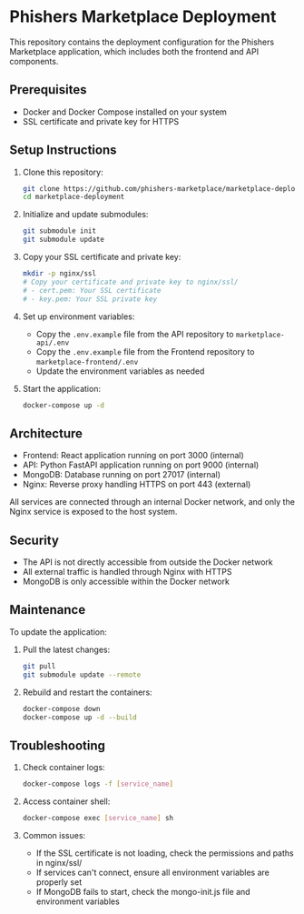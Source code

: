 
# Phishers Marketplace Deployment

This repository contains the deployment configuration for the Phishers Marketplace application, which includes both the frontend and API components.

## Prerequisites

- Docker and Docker Compose installed on your system
- SSL certificate and private key for HTTPS

## Setup Instructions

1. Clone this repository:
   ```bash
   git clone https://github.com/phishers-marketplace/marketplace-deployment.git
   cd marketplace-deployment
   ```

2. Initialize and update submodules:
   ```bash
   git submodule init
   git submodule update
   ```

3. Copy your SSL certificate and private key:
   ```bash
   mkdir -p nginx/ssl
   # Copy your certificate and private key to nginx/ssl/
   # - cert.pem: Your SSL certificate
   # - key.pem: Your SSL private key
   ```

4. Set up environment variables:
   - Copy the `.env.example` file from the API repository to `marketplace-api/.env`
   - Copy the `.env.example` file from the Frontend repository to `marketplace-frontend/.env`
   - Update the environment variables as needed

5. Start the application:
   ```bash
   docker-compose up -d
   ```

## Architecture

- Frontend: React application running on port 3000 (internal)
- API: Python FastAPI application running on port 9000 (internal)
- MongoDB: Database running on port 27017 (internal)
- Nginx: Reverse proxy handling HTTPS on port 443 (external)

All services are connected through an internal Docker network, and only the Nginx service is exposed to the host system.

## Security

- The API is not directly accessible from outside the Docker network
- All external traffic is handled through Nginx with HTTPS
- MongoDB is only accessible within the Docker network

## Maintenance

To update the application:

1. Pull the latest changes:
   ```bash
   git pull
   git submodule update --remote
   ```

2. Rebuild and restart the containers:
   ```bash
   docker-compose down
   docker-compose up -d --build
   ```

## Troubleshooting

1. Check container logs:
   ```bash
   docker-compose logs -f [service_name]
   ```

2. Access container shell:
   ```bash
   docker-compose exec [service_name] sh
   ```

3. Common issues:
   - If the SSL certificate is not loading, check the permissions and paths in nginx/ssl/
   - If services can't connect, ensure all environment variables are properly set
   - If MongoDB fails to start, check the mongo-init.js file and environment variables